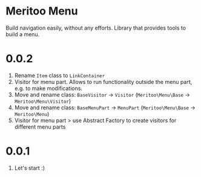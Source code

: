 # Meritoo Menu

Build navigation easily, without any efforts. Library that provides tools to build a menu.

# 0.0.2

1. Rename `Item` class to `LinkContainer`
2. Visitor for menu part. Allows to run functionality outside the menu part, e.g. to make modifications.
3. Move and rename class: `BaseVisitor` -> `Visitor` (`Meritoo\Menu\Base` -> `Meritoo\Menu\Visitor`)
4. Move and rename class: `BaseMenuPart` -> `MenuPart` (`Meritoo\Menu\Base` -> `Meritoo\Menu`)
5. Visitor for menu part > use Abstract Factory to create visitors for different menu parts

# 0.0.1

1. Let's start :)

